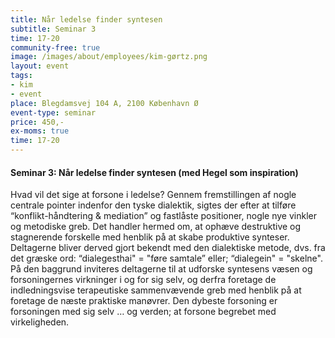 ```yaml
---
title: Når ledelse finder syntesen
subtitle: Seminar 3
time: 17-20
community-free: true
image: /images/about/employees/kim-gørtz.png
layout: event
tags:
- kim
- event
place: Blegdamsvej 104 A, 2100 København Ø
event-type: seminar
price: 450,-
ex-moms: true
time: 17-20
---
```

#### Seminar 3: Når ledelse finder syntesen (med Hegel som inspiration)

Hvad vil det sige at forsone i ledelse? Gennem fremstillingen af nogle centrale pointer indenfor den tyske dialektik, sigtes der efter at tilføre “konflikt-håndtering & mediation” og fastlåste positioner, nogle nye vinkler og metodiske greb. Det handler hermed om, at ophæve destruktive og stagnerende forskelle med henblik på at skabe produktive synteser. Deltagerne bliver derved gjort bekendt med den dialektiske metode, dvs. fra det græske ord: “dialegesthai" = "føre samtale” eller; “dialegein" = "skelne". På den baggrund inviteres deltagerne til at udforske syntesens væsen og forsoningernes virkninger i og for sig selv, og derfra foretage de indledningsvise terapeutiske sammenvævende greb med henblik på at foretage de næste praktiske manøvrer. Den dybeste forsoning er forsoningen med sig selv … og verden; at forsone begrebet med virkeligheden.